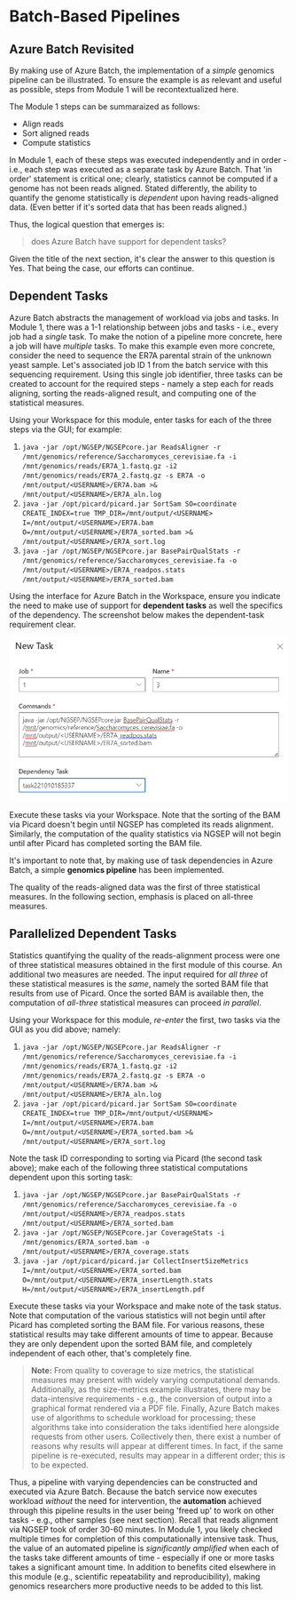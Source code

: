 # Batch-Based Pipelines 

## Azure Batch Revisited 

By making use of Azure Batch, the implementation of a _simple_ genomics pipeline can be illustrated. To ensure the example is as relevant and useful as possible, steps from Module 1 will be recontextualized here. 

The Module 1 steps can be summaraized as follows:

- Align reads
- Sort aligned reads 
- Compute statistics 

In Module 1, each of these steps was executed independently and in order - i.e., each step was executed as a separate task by Azure Batch. That 'in order' statement is critical one; clearly, statistics cannot be computed if a genome has not been reads aligned. Stated differently, the ability to quantify the genome statistically is _dependent_ upon having reads-aligned data. (Even better if it's sorted data that has been reads aligned.) 

Thus, the logical question that emerges is: 

> does Azure Batch have support for dependent tasks? 

Given the title of the next section, it's clear the answer to this question is Yes. That being the case, our efforts can continue. 

## Dependent Tasks 

Azure Batch abstracts the management of workload via jobs and tasks. In Module 1, there was a 1-1 relationship between jobs and tasks - i.e., every job had a _single_ task. To make the notion of a pipeline more concrete, here a job will have _multiple_ tasks. To make this example even more concrete, consider the need to sequence the ER7A parental strain of the unknown yeast sample. Let's associated job ID 1 from the batch service with this sequencing requirement. Using this single job identifier, three tasks can be created to account for the required steps - namely a step each for reads aligning, sorting the reads-aligned result, and computing one of the statistical measures. 

Using your Workspace for this module, enter tasks for each of the three steps via the GUI; for example:

1. `java -jar /opt/NGSEP/NGSEPcore.jar ReadsAligner -r /mnt/genomics/reference/Saccharomyces_cerevisiae.fa -i /mnt/genomics/reads/ER7A_1.fastq.gz -i2 /mnt/genomics/reads/ER7A_2.fastq.gz -s ER7A -o /mnt/output/<USERNAME>/ER7A.bam >& /mnt/output/<USERNAME>/ER7A_aln.log`
1. `java -jar /opt/picard/picard.jar SortSam SO=coordinate CREATE_INDEX=true TMP_DIR=/mnt/output/<USERNAME> I=/mnt/output/<USERNAME>/ER7A.bam O=/mnt/output/<USERNAME>/ER7A_sorted.bam >& /mnt/output/<USERNAME>/ER7A_sort.log`
1. `java -jar /opt/NGSEP/NGSEPcore.jar BasePairQualStats -r /mnt/genomics/reference/Saccharomyces_cerevisiae.fa -o /mnt/output/<USERNAME>/ER7A_readpos.stats /mnt/output/<USERNAME>/ER7A_sorted.bam`

Using the interface for Azure Batch in the Workspace, ensure you indicate the need to make use of support for **dependent tasks** as well the specifics of the dependency. The screenshot below makes the dependent-task requirement clear.

![Azure Batch - dependent tasks](/genomics/pipeline/media/dependent_task.png "Azure Batch - dependent tasks")

Execute these tasks via your Workspace. Note that the sorting of the BAM via Picard doesn't begin until NGSEP has completed its reads alignment. Similarly, the computation of the quality statistics via NGSEP will not begin until after Picard has completed sorting the BAM file. 

It's important to note that, by making use of task dependencies in Azure Batch, a simple **genomics pipeline** has been implemented. 

The quality of the reads-aligned data was the first of three statistical measures. In the following section, emphasis is placed on all-three measures. 

<!--- screenshot req'd task status? --->

## Parallelized Dependent Tasks 

Statistics quantifying the quality of the reads-alignment process were one of three statistical measures obtained in the first module of this course. An additional two measures are needed. The input required for _all three_ of these statistical measures is the _same_, namely the sorted BAM file that results from use of Picard. Once the sorted BAM is available then, the computation of _all-three_ statistical measures can proceed _in parallel_.

Using your Workspace for this module, _re-enter_ the first, two tasks via the GUI as you did above; namely: 

1. `java -jar /opt/NGSEP/NGSEPcore.jar ReadsAligner -r /mnt/genomics/reference/Saccharomyces_cerevisiae.fa -i /mnt/genomics/reads/ER7A_1.fastq.gz -i2 /mnt/genomics/reads/ER7A_2.fastq.gz -s ER7A -o /mnt/output/<USERNAME>/ER7A.bam >& /mnt/output/<USERNAME>/ER7A_aln.log`
1. `java -jar /opt/picard/picard.jar SortSam SO=coordinate CREATE_INDEX=true TMP_DIR=/mnt/output/<USERNAME> I=/mnt/output/<USERNAME>/ER7A.bam O=/mnt/output/<USERNAME>/ER7A_sorted.bam >& /mnt/output/<USERNAME>/ER7A_sort.log`

Note the task ID corresponding to sorting via Picard (the second task above); make each of the following three statistical computations dependent upon this sorting task:

1. `java -jar /opt/NGSEP/NGSEPcore.jar BasePairQualStats -r /mnt/genomics/reference/Saccharomyces_cerevisiae.fa -o /mnt/output/<USERNAME>/ER7A_readpos.stats /mnt/output/<USERNAME>/ER7A_sorted.bam`
1. `java -jar /opt/NGSEP/NGSEPcore.jar CoverageStats -i /mnt/genomics/ER7A_sorted.bam -o /mnt/output/<USERNAME>/ER7A_coverage.stats`
1. `java -jar /opt/picard/picard.jar CollectInsertSizeMetrics I=/mnt/output/<USERNAME>/ER7A_sorted.bam O=/mnt/output/<USERNAME>/ER7A_insertLength.stats H=/mnt/output/<USERNAME>/ER7A_insertLength.pdf`

Execute these tasks via your Workspace and make note of the task status. Note that computation of the various statistics will not begin until after Picard has completed sorting the BAM file. For various reasons, these statistical results may take different amounts of time to appear. Because they are only dependent upon the sorted BAM file, and completely independent of each other, that's completely fine. 

> **Note:**
> From quality to coverage to size metrics, the statistical measures may present with widely varying computational demands. Additionally, as the size-metrics example illustrates, there may be data-intensive requirements - e.g., the conversion of output into a graphical format rendered via a PDF file. Finally, Azure Batch makes use of algorithms to schedule workload for processing; these algorithms take into consideration the taks identified here alongside requests from other users. Collectively then, there exist a number of reasons why results will appear at different times. In fact, if the same pipeline is re-executed, results may appear in a different order; this is to be expected. 

Thus, a pipeline with varying dependencies can be constructed and executed via Azure Batch. Because the batch service now executes workload _without_ the need for intervention, the **automation** achieved through this pipeline results in the user being 'freed up' to work on other tasks - e.g., other samples (see next section). Recall that reads alignment via NGSEP took of order 30-60 minutes. In Module 1, you likely checked multiple times for completion of this computationally intensive task. Thus, the value of an automated pipeline is _significantly amplified_ when each of the tasks take different amounts of time - especially if one or more tasks takes a significant amount time. In addition to benefits cited elsewhere in this module (e.g., scientific repeatability and reproducibility), making genomics researchers more productive needs to be added to this list. 

<!--- 
## Failure Modes 

To be added ... 

---> 

<!--- workflow vs. pipeline  --->